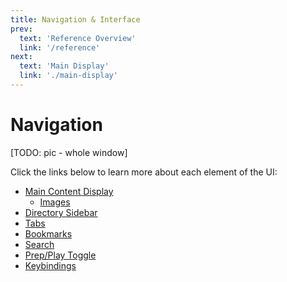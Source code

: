 ```yaml
---
title: Navigation & Interface
prev: 
  text: 'Reference Overview'
  link: '/reference'
next: 
  text: 'Main Display'
  link: './main-display'
---
```

# Navigation

[TODO: pic - whole window]

Click the links below to learn more about each element of the UI:
- [Main Content Display](main-display)
  - [Images](images)
- [Directory Sidebar](sidebar)
- [Tabs](tabs)
- [Bookmarks](bookmarks)
- [Search](search)
- [Prep/Play Toggle](prep-play)
- [Keybindings](keyindings)
